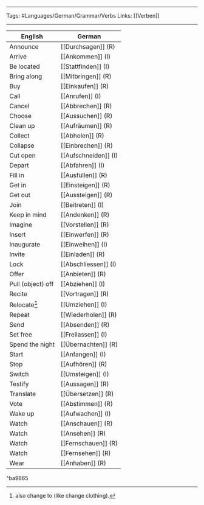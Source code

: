 ___
Tags: #Languages/German/Grammar/Verbs 
Links: [[Verben]]
___
English | German
------------ | ------------
Announce | [[Durchsagen]] (R)
Arrive | [[Ankommen]] (I)
Be located | [[Stattfinden]] (I)
Bring along | [[Mitbringen]] (R)
Buy | [[Einkaufen]] (R)
Call | [[Anrufen]] (I)
Cancel | [[Abbrechen]] (R)
Choose | [[Aussuchen]] (R)
Clean up | [[Aufräumen]] (R)
Collect | [[Abholen]] (R)
Collapse | [[Einbrechen]] (R)
Cut  open | [[Aufschneiden]] (I)
Depart | [[Abfahren]] (I)
Fill in | [[Ausfüllen]] (R)
Get in | [[Einsteigen]] (R)
Get out | [[Aussteigen]] (R)
Join | [[Beitreten]] (I)
Keep in mind | [[Andenken]] (R)
Imagine | [[Vorstellen]] (R)
Insert | [[Einwerfen]] (R)
Inaugurate | [[Einweihen]] (I)
Invite | [[Einladen]] (R)
Lock | [[Abschliessen]] (I)
Offer | [[Anbieten]] (R)
Pull (object) off | [[Abziehen]] (I)
Recite | [[Vortragen]] (R)
Relocate[^1] | [[Umziehen]] (I)
Repeat | [[Wiederholen]] (R)
Send | [[Absenden]] (R)
Set free | [[Freilassen]] (I)
Spend the night | [[Übernachten]] (R)
Start | [[Anfangen]] (I)
Stop | [[Aufhören]] (R)
Switch | [[Umsteigen]] (I)
Testify | [[Aussagen]] (R)
Translate | [[Übersetzen]] (R)
Vote  | [[Abstimmen]] (R)
Wake up | [[Aufwachen]] (I)
Watch | [[Anschauen]] (R)
Watch | [[Ansehen]] (R)
Watch | [[Fernschauen]] (R)
Watch | [[Fernsehen]] (R)
Wear | [[Anhaben]] (R)

^ba9865

[^1]: also change to (like change clothing).